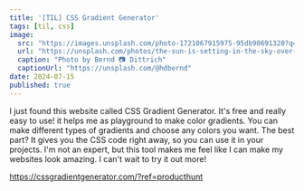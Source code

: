 ```yaml
---
title: '[TIL] CSS Gradient Generator'
tags: [til, css]
image:
  src: "https://images.unsplash.com/photo-1721067915975-95db90691320?q=80&w=2464&auto=format&fit=crop&ixlib=rb-4.0.3&ixid=M3wxMjA3fDB8MHxwaG90by1wYWdlfHx8fGVufDB8fHx8fA%3D%3D"
  url: "https://unsplash.com/photos/the-sun-is-setting-in-the-sky-over-the-trees-0STQLMENhn8"
  caption: "Photo by Bernd 📷 Dittrich"
  captionUrl: "https://unsplash.com/@hdbernd"
date: 2024-07-15
published: true
---
```


I just found this website called CSS Gradient Generator. It's free and really easy to use! it helps me as playground to make  color gradients. You can make different types of gradients and choose any colors you want. The best part? It gives you the CSS code right away, so you can use it in your projects. I'm not an expert, but this tool makes me feel like I can make my websites look amazing. I can't wait to try it out more!

https://cssgradientgenerator.com/?ref=producthunt
